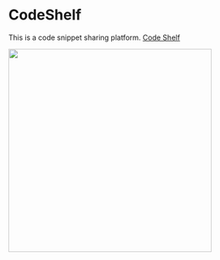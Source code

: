 # CodeShelf
This is a code snippet sharing platform. [Code Shelf](https://prakamya-mishra.github.io/CodeShelf)

<img src="https://raw.githubusercontent.com/VRamazing/CodeShelf/master/CodeShareLogo.svg?sanitize=true" width="400" height="400">
